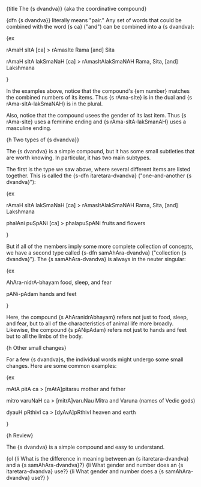 {title The {s dvandva}}
{aka the coordinative compound}

{dfn {s dvandva}} literally means "pair." Any set of words that could be
combined with the word {s ca} ("and") can be combined into a {s dvandva}:

{ex

rAmaH sItA [ca] > rAmasIte
Rama [and] Sita

rAmaH sItA lakSmaNaH [ca] > rAmasItAlakSmaNAH
Rama, Sita, [and] Lakshmana

}

In the examples above, notice that the compound's {em number} matches the
combined numbers of its items. Thus {s rAma-sIte} is in the dual and {s
rAma-sItA-lakSmaNAH} is in the plural.

Also, notice that the compound usees the gender of its last item. Thus {s
rAma-sIte} uses a feminine ending and {s rAma-sItA-lakSmanAH} uses a masculine
ending.


{h Two types of {s dvandva}}

The {s dvandva} is a simple compound, but it has some small subtleties that are
worth knowing. In particular, it has two main subtypes.

The first is the type we saw above, where several different items are listed
together. This is called the {s-dfn itaretara-dvandva} ("one-and-another {s
dvandva}"):

{ex

rAmaH sItA lakSmaNaH [ca] > rAmasItAlakSmaNAH
Rama, Sita, [and] Lakshmana

phalAni puSpANi [ca] > phalapuSpANi
fruits and flowers

}

But if all of the members imply some more complete collection of concepts, we
have a second type called {s-dfn samAhAra-dvandva} ("collection {s dvandva}").
The {s samAhAra-dvandva} is always in the neuter singular:

{ex

AhAra-nidrA-bhayam
food, sleep, and fear

pANi-pAdam
hands and feet

}

Here, the compound {s AhAranidrAbhayam} refers not just to food, sleep, and
fear, but to all of the characteristics of animal life more broadly. Likewise,
the compound {s pANipAdam} refers not just to hands and feet but to all the
limbs of the body.


{h Other small changes}

For a few {s dvandva}s, the individual words might undergo some small changes.
Here are some common examples:

{ex

mAtA pitA ca > [mAtA]pitarau
mother and father

mitro varuNaH ca > [mitrA]varuNau
Mitra and Varuna (names of Vedic gods)

dyauH pRthivI ca > [dyAvA]pRthivI
heaven and earth

}


{h Review}

The {s dvandva} is a simple compound and easy to understand.

{ol
    {li What is the difference in meaning between an {s itaretara-dvandva} and
    a {s samAhAra-dvandva}?}
    {li What gender and number does an {s itaretara-dvandva} use?}
    {li What gender and number does a {s samAhAra-dvandva} use?}
}
